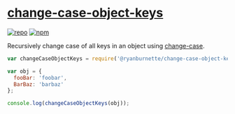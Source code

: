 # [change-case-object-keys][1]

[![repo](https://img.shields.io/badge/repository-Github-black.svg?style=flat-square)](https://github.com/ryanburnette/change-case-object-keys)
[![npm](https://img.shields.io/badge/package-NPM-green.svg?style=flat-square)](https://www.npmjs.com/package/@ryanburnette/change-case-object-keys)

Recursively change case of all keys in an object using [change-case][2].

```js
var changeCaseObjectKeys = require('@ryanburnette/change-case-object-keys');

var obj = {
  fooBar: 'foobar',
  BarBaz: 'barbaz'
};

console.log(changeCaseObjectKeys(obj));
```

[1]: https://github.com/ryanburnette/change-case-object-keys
[2]: https://github.com/blakeembrey/change-case
